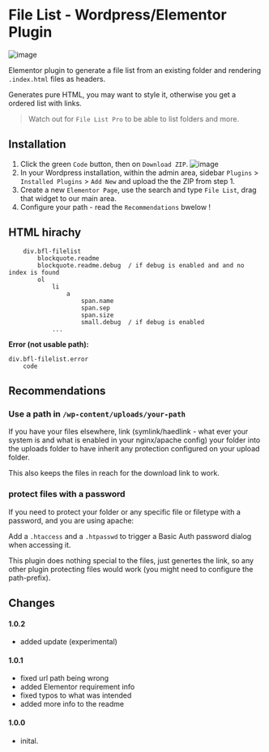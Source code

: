 # File List - Wordpress/Elementor Plugin

![image](https://user-images.githubusercontent.com/1894723/151361189-dd7c119d-262a-4f3e-a845-466e8236280f.png)


Elementor plugin to generate a file list from an existing folder and rendering `.index.html` files as headers.

Generates pure HTML, you may want to style it, otherwise you get a ordered list with links.

> Watch out for `File List Pro` to be able to list folders and more.

## Installation

1. Click the green `Code` button, then on `Download ZIP`.
    ![image](https://user-images.githubusercontent.com/1894723/151415902-9929197b-c1e2-4cb9-92f5-979053e91b3a.png)
2. In your Wordpress installation, within the admin area, sidebar `Plugins` > `Installed Plugins` > `Add New` and upload the the ZIP from step 1.
3. Create a new `Elementor Page`, use the search and type `File List`, drag that widget to our main area.
4. Configure your path - read the `Recommendations` bwelow !

## HTML hirachy

```
    div.bfl-filelist
        blockquote.readme
        blockquote.readme.debug  / if debug is enabled and and no index is found
        ol
            li
                a
                    span.name
                    span.sep
                    span.size
                    small.debug  / if debug is enabled
            ...

```

**Error (not usable path):**

```
div.bfl-filelist.error
    code

```

## Recommendations

### Use a path in `/wp-content/uploads/your-path`

If you have your files elsewhere, link (symlink/haedlink - what ever your system is and what is enabled in your nginx/apache config) your folder into the uploads folder to have inherit any protection configured on your upload folder.

This also keeps the files in reach for the download link to work.

### protect files with a password

If you need to protect your folder or any specific file or filetype with a password, and you are using apache:

Add a `.htaccess` and a `.htpasswd` to trigger a Basic Auth password dialog when accessing it.

This plugin does nothing special to the files, just genertes the link, so any other plugin protecting files would work (you might need to configure the path-prefix). 

## Changes

#### 1.0.2

- added update (experimental)

#### 1.0.1

- fixed url path being wrong
- added Elementor requirement info
- fixed typos to what was intended
- added more info to the readme

#### 1.0.0

- inital.
